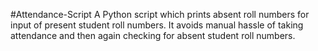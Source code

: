 #Attendance-Script
A Python script which prints absent roll numbers for input of present student roll numbers. 
It avoids manual hassle of taking attendance and then again checking for absent student roll numbers.

